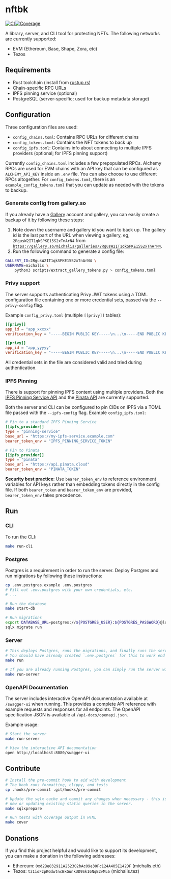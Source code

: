 # nftbk

[![CI](https://github.com/0xmichalis/nftbk/actions/workflows/ci.yml/badge.svg)](https://github.com/0xmichalis/nftbk/actions/workflows/ci.yml)[![Coverage](https://coveralls.io/repos/github/0xmichalis/nftbk/badge.svg?branch=main)](https://coveralls.io/github/0xmichalis/nftbk?branch=main)

A library, server, and CLI tool for protecting NFTs. The following networks are currently supported:
- EVM (Ethereum, Base, Shape, Zora, etc)
- Tezos

## Requirements

- Rust toolchain (install from [rustup.rs](https://rustup.rs))
- Chain-specific RPC URLs
- IPFS pinning service (optional)
- PostgreSQL (server-specific; used for backup metadata storage)

## Configuration

Three configuration files are used:
- `config_chains.toml`: Contains RPC URLs for different chains
- `config_tokens.toml`: Contains the NFT tokens to back up
- `config_ipfs.toml`: Contains info about connecting to multiple IPFS providers (optional; for IPFS pinning support)

Currently `config_chains.toml` includes a few prepopulated RPCs. Alchemy RPCs are used for EVM chains with an API key that can be configured as `ALCHEMY_API_KEY` inside an `.env` file. You can also choose to use different RPCs altogether. For `config_tokens.toml`, there is an `example_config_tokens.toml` that you can update as needed with the tokens to backup.

### Generate config from gallery.so

If you already have a [Gallery](https://gallery.so) account and gallery, you can easily create a backup of it by following these steps:
1. Note down the username and gallery id you want to back up. The gallery id is the last part of the URL when viewing a gallery, eg, `2RgusW2IT1qkSPKE15S2xTnArN4`  from [`https://gallery.so/michalis/galleries/2RgusW2IT1qkSPKE15S2xTnArN4`](https://gallery.so/michalis/galleries/2RgusW2IT1qkSPKE15S2xTnArN4).
2. Run the following command to generate a config file:
```sh
GALLERY_ID=2RgusW2IT1qkSPKE15S2xTnArN4 \
USERNAME=michalis \
    python3 scripts/extract_gallery_tokens.py > config_tokens.toml
```

### Privy support

The server supports authenticating Privy JWT tokens using a TOML configuration file containing one or more credential sets, passed via the `--privy-config` flag.

Example `config_privy.toml` (multiple `[[privy]]` tables):

```toml
[[privy]]
app_id = "app_xxxxx"
verification_key = "-----BEGIN PUBLIC KEY-----\n...\n-----END PUBLIC KEY-----\n"

[[privy]]
app_id = "app_yyyyy"
verification_key = "-----BEGIN PUBLIC KEY-----\n...\n-----END PUBLIC KEY-----\n"
```

All credential sets in the file are considered valid and tried during authentication.

### IPFS Pinning

There is support for pinning IPFS content using multiple providers. Both the [IPFS Pinning Service API](https://ipfs.github.io/pinning-services-api-spec/) and the [Pinata API](https://docs.pinata.cloud/api-reference/introduction) are currently supported. 

Both the server and CLI can be configured to pin CIDs on IPFS via a TOML file passed with the `--ipfs-config` flag. Example `config_ipfs.toml`:

```toml
# Pin to a standard IPFS Pinning Service
[[ipfs_provider]]
type = "pinning-service"
base_url = "https://my-ipfs-service.example.com"
bearer_token_env = "IPFS_PINNING_SERVICE_TOKEN"

# Pin to Pinata
[[ipfs_provider]]
type = "pinata"
base_url = "https://api.pinata.cloud"
bearer_token_env = "PINATA_TOKEN"
```

**Security best practice**: Use `bearer_token_env` to reference environment variables for API keys rather than embedding tokens directly in the config file. If both `bearer_token` and `bearer_token_env` are provided, `bearer_token_env` takes precedence.

## Run

### CLI

To run the CLI:

```sh
make run-cli
```

### Postgres

Postgres is a requirement in order to run the server. Deploy Postgres and run migrations by following these instructions:

```sh
cp .env.postgres.example .env.postgres
# Fill out .env.postgres with your own credentials, etc.
# ...

# Run the database
make start-db

# Run migrations
export DATABASE_URL=postgres://${POSTGRES_USER}:${POSTGRES_PASSWORD}@localhost:5432/${POSTGRES_DB}
sqlx migrate run
```

### Server

```sh
# This deploys Postgres, runs the migrations, and finally runs the server
# You should have already created `.env.postgres` for this to work end to end.
make run

# If you are already running Postgres, you can simply run the server with:
make run-server
```

### OpenAPI Documentation

The server includes interactive OpenAPI documentation available at `/swagger-ui` when running. This provides a complete API reference with example requests and responses for all endpoints. The OpenAPI specification JSON is available at `/api-docs/openapi.json`.

Example usage:
```sh
# Start the server
make run-server

# View the interactive API documentation
open http://localhost:8080/swagger-ui
```

## Contribute

```sh
# Install the pre-commit hook to aid with development
# The hook runs formatting, clippy, and tests
cp .hooks/pre-commit .git/hooks/pre-commit

# Update the sqlx cache and commit any changes when necessary - this is needed when developing
# new or updating existing static queries in the server.
make sqlxprepare

# Run tests with coverage output in HTML
make cover
```

## Donations

If you find this project helpful and would like to support its development, you can make a donation in the following addresses:
* Ethereum: `0xd2Be832911A252302bAc09e30Fc124A405E142DF` (michalis.eth)
* Tezos: `tz1ioFzpKGdwtncBkGunkUD9Sk16NqB2vML6` (michalis.tez)
